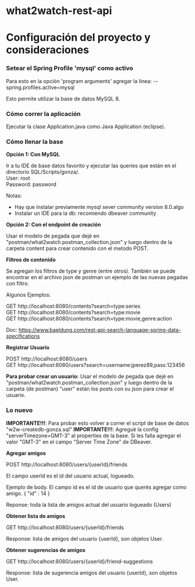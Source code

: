# what2watch-rest-api

<h1>Configuración del proyecto y consideraciones</h1>

<h3>Setear el Spring Profile 'mysql' como activo</h3>

Para esto en la opción 'program arguments' agregar la línea: --spring.profiles.active=mysql

Esto permite utilizar la base de datos MySQL 8.

<h3>Cómo correr la aplicación</h3>

Ejecutar la clase Application.java como Java Application (eclipse).

<h3>Cómo llenar la base</h3>

<b>Opción 1: Con MySQL</b>

Ir a tu IDE de base datos favorito y ejecutar las queries que están en el directorio SQL/Scripts/gonza/.<br> 
User: root<br>
Password: password

Notas:
- Hay que instalar previamente mysql sever community version 8.0.algo
- Instalar un IDE para la db: recomiendo dbeaver community

<b>Opción 2: Con el endpoint de creación</b>

Usar el modelo de pegada que dejé en "postman/what2watch.postman_collection.json" y luego dentro de la carpeta content para crear contenido con el metodo POST.

<b>Filtros de contenido</b>

Se agregan los filtros de type y genre (entre otros).
También se puede encontrar en el archivo json de postman un ejemplo de las nuevas pegadas con filtro.

Algunos Ejemplos:

GET http://localhost:8080/contents?search=type:series<br>
GET http://localhost:8080/contents?search=type:movie<br>
GET http://localhost:8080/contents?search=type:movie,genre:action<br>

Doc: https://www.baeldung.com/rest-api-search-language-spring-data-specifications

<b>Registrar Usuario</b>

POST http://localhost:8080/users<br>
GET http://localhost:8080/users?search=username:jperez89,pass:123456

<b>Para probar crear un usuario:</b> Usar el modelo de pegada que dejé en "postman/what2watch.postman_collection.json" y luego dentro de la carpeta (de postman) "user" están los posts con su json para crear el usuario.

<h3>Lo nuevo </h3>

<b>IMPORTANTE!!!</b>: Para probar esto volver a correr el script de base de datos "w2w-createdb-gonza.sql"
<b>IMPORTANTE!!!</b>: Agregué la config "serverTimezone=GMT-3" al properties de la base. Si les falla agregar el valor "GMT-3" en el campo "Server Time Zone" de DBeaver.  

<b>Agregar amigos</b>

POST http://localhost:8080/users/{userId}/friends<br>

El campo userId es el id del usuario actual, logueado.

Ejemplo de body. El campo id es el id de usuario que querés agregar como amigo.
{
	"id" : 14
}

Reponse: toda la lista de amigos actual del usuario logueado (Users)

<b>Obtener lista de amigos</b>

GET http://localhost:8080/users/{userId}/friends<br>

Response: lista de amigos del usuario {userId}, son objetos User.

<b>Obtener sugerencias de amigos</b>

GET http://localhost:8080/users/{userId}/friend-suggestions<br>

Response: lista de sugerencia amigos del usuario {userId}, son objetos User.
